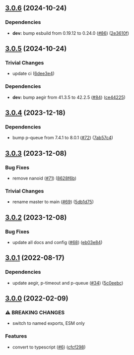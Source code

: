 ## [3.0.6](https://github.com/achingbrain/mortice/compare/v3.0.5...v3.0.6) (2024-10-24)

### Dependencies

* **dev:** bump esbuild from 0.19.12 to 0.24.0 ([#86](https://github.com/achingbrain/mortice/issues/86)) ([2e3610f](https://github.com/achingbrain/mortice/commit/2e3610f9d0e1a1d10ba5dac2bd988a7d0fb4cc2e))

## [3.0.5](https://github.com/achingbrain/mortice/compare/v3.0.4...v3.0.5) (2024-10-24)

### Trivial Changes

* update ci ([6dee3e4](https://github.com/achingbrain/mortice/commit/6dee3e486776ed7d1299978bbafd22a70342013a))

### Dependencies

* **dev:** bump aegir from 41.3.5 to 42.2.5 ([#84](https://github.com/achingbrain/mortice/issues/84)) ([ce44225](https://github.com/achingbrain/mortice/commit/ce44225b3ddc349d6dd745243e09fa9e1247d607))

## [3.0.4](https://github.com/achingbrain/mortice/compare/v3.0.3...v3.0.4) (2023-12-18)


### Dependencies

* bump p-queue from 7.4.1 to 8.0.1 ([#72](https://github.com/achingbrain/mortice/issues/72)) ([7ab57c4](https://github.com/achingbrain/mortice/commit/7ab57c473f0dd1f89b3d1ac226f9da42e7976c9e))

## [3.0.3](https://github.com/achingbrain/mortice/compare/v3.0.2...v3.0.3) (2023-12-08)


### Bug Fixes

* remove nanoid ([#71](https://github.com/achingbrain/mortice/issues/71)) ([8628f6b](https://github.com/achingbrain/mortice/commit/8628f6ba29013023ea537684d89b040b052cb0be))


### Trivial Changes

* rename master to main ([#69](https://github.com/achingbrain/mortice/issues/69)) ([5db1d75](https://github.com/achingbrain/mortice/commit/5db1d7572cb9d5f483e528d479fc9d12a73510d9))

## [3.0.2](https://github.com/achingbrain/mortice/compare/v3.0.1...v3.0.2) (2023-12-08)


### Bug Fixes

* update all docs and config ([#68](https://github.com/achingbrain/mortice/issues/68)) ([eb03e84](https://github.com/achingbrain/mortice/commit/eb03e84e85ea267f499b014f36a57fa4649c77c6))

## [3.0.1](https://github.com/achingbrain/mortice/compare/v3.0.0...v3.0.1) (2022-08-17)


### Dependencies

* update aegir, p-timeout and p-queue ([#34](https://github.com/achingbrain/mortice/issues/34)) ([5c0eebc](https://github.com/achingbrain/mortice/commit/5c0eebc34a67d4d68b09a6f60d1af3b8525939e0))

## [3.0.0](https://github.com/achingbrain/mortice/compare/v2.0.1...v3.0.0) (2022-02-09)


### ⚠ BREAKING CHANGES

* switch to named exports, ESM only

### Features

* convert to typescript ([#6](https://github.com/achingbrain/mortice/issues/6)) ([cfcf298](https://github.com/achingbrain/mortice/commit/cfcf2988a2f5f7fdb95889287ff3eec7de225fc1))
